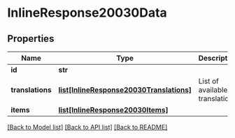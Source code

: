 # InlineResponse20030Data

## Properties
Name | Type | Description | Notes
------------ | ------------- | ------------- | -------------
**id** | **str** |  | [optional] 
**translations** | [**list[InlineResponse20030Translations]**](InlineResponse20030Translations.md) | List of available translations  | Code   | Language           | |--------|--------------------| | en     | English (UK)       | | de     | German             | | es     | Spanish            | | fr     | French             | | en-US  | English (US)       |  | ar     | Arabic             | | zh-CN  | Simplified Chinese | | ru     | Russian            | | pt     | Portugese          | | ja     | Japanese           | | [optional] 
**items** | [**list[InlineResponse20030Items]**](InlineResponse20030Items.md) |  | [optional] 

[[Back to Model list]](../README.md#documentation-for-models) [[Back to API list]](../README.md#documentation-for-api-endpoints) [[Back to README]](../README.md)

